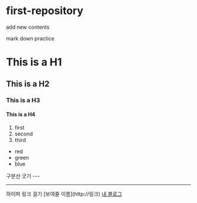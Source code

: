 # first-repository
add new contents

mark down practice

# This is a H1
## This is a H2
### This is a H3
#### This is a H4


1. first
2. second
3. third

- red
- green
- blue


구분선 긋기 \---

---


하이퍼 링크 걸기 \[보여줄 이름](http://링크)
[내 블로그](http://throwexception.tistory.com)

